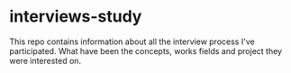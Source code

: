 # interviews-study
This repo contains information about all the interview process I've participated. What have been the concepts, works fields and project they were interested on.
